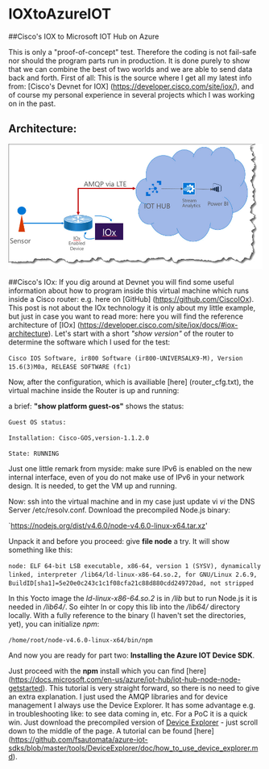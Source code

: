 # IOXtoAzureIOT
##Cisco's IOX to Microsoft IOT Hub on Azure

This is only a "proof-of-concept" test. Therefore the coding is not fail-safe nor should the program parts run in production. It is done purely to show that we can combine the best of two worlds and we are able to send data back and forth.
First of all: This is the source where I get all my latest info from: [Cisco's Devnet for IOX] (https://developer.cisco.com/site/iox/), and of course my personal experience in several projects which I was working on in the past.

## Architecture:
![Architecture](IOX_Arch.jpg) 

##Cisco's IOx:
If you dig around at Devnet you will find some useful information about how to program inside this virtual machine which runs inside a Cisco router: e.g. here on [GitHub] (https://github.com/CiscoIOx). This post is not about the IOx technology it is only about my little example, but just in case you want to read  more: here you will find the reference architecture of [IOx] (https://developer.cisco.com/site/iox/docs/#iox-architecture).
Let's start with a short *"show version"* of the router to determine the software which I used for the test:

`Cisco IOS Software, ir800 Software (ir800-UNIVERSALK9-M), Version 15.6(3)M0a, RELEASE SOFTWARE (fc1)`


Now, after the configuration, which is availiable [here] (router_cfg.txt), the virtual machine inside the Router is up and running:

a brief: **"show platform guest-os"** shows the status:

`Guest OS status:`

`Installation: Cisco-GOS,version-1.1.2.0`

`State: RUNNING`

Just one little remark from myside: make sure IPv6 is enabled on the new internal interface, even of you do not make use of IPv6 in your network design. It is needed, to get the VM up and running.

Now: ssh into the virtual machine and in my case just update vi *vi* the DNS Server /etc/resolv.conf. Download the precompiled Node.js binary:

`https://nodejs.org/dist/v4.6.0/node-v4.6.0-linux-x64.tar.xz'

Unpack it and before you proceed: give **file node** a try. It will show something like this:

`node: ELF 64-bit LSB executable, x86-64, version 1 (SYSV), dynamically linked, interpreter /lib64/ld-linux-x86-64.so.2, for GNU/Linux 2.6.9, BuildID[sha1]=5e20e0c243c1c1f08cfa21c88d880cdd249720ad, not stripped`

In this Yocto image the *ld-linux-x86-64.so.2* is in */lib* but to run Node.js it is needed in */lib64/*. So eihter ln or copy this lib into the */lib64/* directory locally. With a fully reference to the binary (I haven't set the directories, yet), you can initialize *npm*:

`/home/root/node-v4.6.0-linux-x64/bin/npm`

And now you are ready for part two: **Installing the Azure IOT Device SDK**.

Just proceed with the **npm** install which you can find [here] (https://docs.microsoft.com/en-us/azure/iot-hub/iot-hub-node-node-getstarted). This tutorial is very straight forward, so there is no need to give an extra explanation. I just used the AMQP libraries and for device management I always use the Device Explorer. It has some advantage e.g. in troubleshooting like: to see data coming in, etc. For a PoC it is a quick win. Just download the precompiled version of [Device Explorer](https://github.com/Azure/azure-iot-sdks/releases) - just scroll down to the middle of the page. A tutorial can be found [here] (https://github.com/fsautomata/azure-iot-sdks/blob/master/tools/DeviceExplorer/doc/how_to_use_device_explorer.md).



